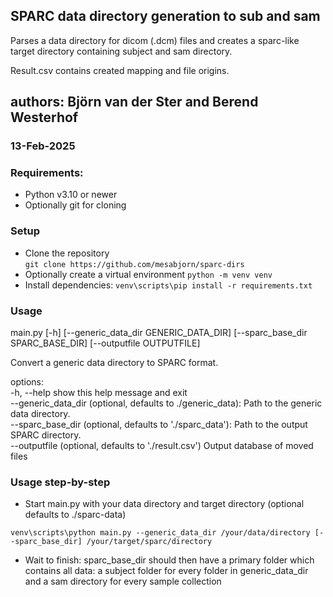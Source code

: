## SPARC data directory generation to sub and sam

Parses a data directory for dicom (.dcm) files and creates a sparc-like target directory containing subject and sam directory.

Result.csv contains created mapping and file origins.

## authors: Björn van der Ster and Berend Westerhof

### 13-Feb-2025

### Requirements:

- Python v3.10 or newer
- Optionally git for cloning

### Setup

- Clone the repository  
   `git clone https://github.com/mesabjorn/sparc-dirs
`
- Optionally create a virtual environment
  `python -m venv venv`
- Install dependencies:
  `venv\scripts\pip install -r requirements.txt`

### Usage

main.py [-h] [--generic_data_dir GENERIC_DATA_DIR] [--sparc_base_dir SPARC_BASE_DIR] [--outputfile OUTPUTFILE]

Convert a generic data directory to SPARC format.

options:  
-h, --help show this help message and exit  
--generic_data_dir (optional, defaults to ./generic_data): Path to the generic data directory.  
--sparc_base_dir (optional, defaults to './sparc_data'): Path to the output SPARC directory.  
--outputfile (optional, defaults to './result.csv')
Output database of moved files

### Usage step-by-step

- Start main.py with your data directory and target directory (optional defaults to ./sparc-data)

`venv\scripts\python main.py --generic_data_dir /your/data/directory [--sparc_base_dir] /your/target/sparc/directory`

- Wait to finish: sparc_base_dir should then have a primary folder which contains all data: a subject folder for every folder in generic_data_dir and a sam directory for every sample collection
